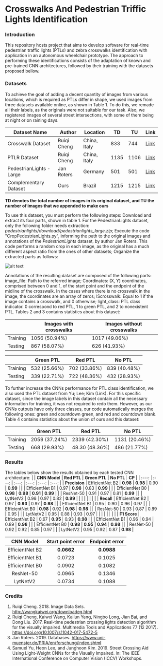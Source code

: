 # Crosswalks And Pedestrian Triffic Lights Identification

### Introduction
This repository hosts project that aims to develop software for real-time pedestrian traffic lights (PTLs) and zebra crosswalks identification with application in an autonomous wheelchair prototype.
The approach to performing these identifications consists of the adaptation of known and pre-trained CNN architectures, followed by their training with the datasets proposed bellow.

### Datasets
To achieve the goal of adding a decent quantity of images from various locations, which is required as PTLs differ in shape, we used images from three datasets available online, as shown in Table 1. To do this, we remade all their labels, as the originals were not suitable for our task. Also, we registered images of several street intersections, with some of them being at night or on raining days.

| Dataset Name             | Author      | Location     | TD   | TU   | Link |
|      ---                 |  ---        |   ---        | ---  | ---  |  --- |
| Crosswalk Dataset        | Ruiqi Cheng | China, Italy | 833  | 744  | [Link](http://wangkaiwei.org/downloadeg.html) |
| PTLR Dataset             | Ruiqi Cheng | China, Italy | 1135 | 1106 | [Link](http://wangkaiwei.org/downloadeg.html) |
| PedestrianLights - Large | Jan Roters  | Germany      | 501  | 501  | [Link](https://www.uni-muenster.de/PRIA/en/forschung/index.shtml) |
| Complementary Dataset    | Ours        | Brazil       | 1215 | 1215 | [Link]() |
 **TD denotes the total number of images in its original dataset, and TU the number of images that we appended to make ours**

To use this dataset, you must perform the following steps:
Download and extract its four parts, shown in table 1. For the PedestrianLights dataset, only the following folder needs extraction: *pedestrianlights/download/pedestrianlights_large.zip*;
Execute the code "CropPedestrianLights.py", informing the path to the original images and annotations of the *PedestrianLights* dataset, by author Jan Roters. This code performs a random crop in each image, as the original has a much different aspect ratio from the ones of other datasets;
Organize the extracted parts as follows:

![alt text](https://github.com/ronaldosm/LightsAndCrosswalkDetect/blob/master/Figures/dataset_structure.png?raw=true)

Annotations of the resulting dataset are composed of the following parts:
image_file: Path to the referred image;
Coordinates: (X, Y) coordinates, comprised between 0 and 1, of the start point and the endpoint of the midline of the crosswalk. In the cases where there is no crosswalk in the image, the coordinates are an array of zeros;
IScrosswalk: Equal to 1 if the image contains a crosswalk, and 0 otherwise;
light_class: PTL class indicator. 0 correspond to red PTL, 1 to green PTL, and 2 to nonexistent PTL.
Tables 2 and 3 contains statistics about this dataset:

|          | Images with crosswalks| Images without crosswalks |
| ---      | ---                   | ---                       |
| Training | 1056 (50.94%)         | 1017 (49.06%)             |
| Testing  | 867 (58.07%)          | 626 (41.93%)              |

|          | Green PTL    | Red PTL      | No PTL       |
| ---      | ---          | ---          | ---          |
| Training | 532 (25.66%) | 702 (33.86%) | 839 (40.48%) |
| Testing  | 339 (22.71%) | 722 (48.36%) | 432 (28.93%) |

To further increase the CNNs performance for PTL class identification, we also used the PTL dataset from Yu; Lee; Kim (Link). For this specific dataset, since the image labels in this dataset contain all the necessary information for training, it was not required to redo them. However, as our CNNs outputs have only three classes, our code automatically merges the following ones: green and countdown green, and red and countdown blank. Table 4 contains statistics about the union of ours and this dataset:

|          | Green PTL     | Red PTL       | No PTL        |
| ---      | ---           | ---           | ---           |
| Training | 2059 (37.24%) | 2339 (42.30%) | 1131 (20.46%) |
| Testing  | 668  (29.93%) | 48.30 (48.36%) | 486 (21.77%) |

### Results
The tables below show the results obtained by each tested CNN architecture:
|               | **CNN Model**   | **Red PTL**  | **Green PTL** | **No PTL**   | **CP**   |
|  :---:        | :---:           | :---:        | :---:         | :---:        | :---:    |
| **Precision** | EfficientNet B2 | **0.98**     | **0.98**      | 0.90         | **0.99** |
|               | EfficientNet B1 | 0.97         | **0.98**      | 0.83         | **0.99** |
|               | EfficientNet B0 | **0.98**     | **0.98**      | **0.91**     | **0.99** |
|               | ResNet-50       | 0.91         | 0.97          | 0.81         | **0.99** |
|               | LytNetV2        | 0.96         | 0.97          | 0.82         | **0.99** |
|               |                 |              |               |              |          |
| **Recall**    | EfficientNet B2 | 0.97         | **0.93**      | 0.97         | **0.98** |
|               | EfficientNet B1 | 0.95         | 0.90          | 0.96         | 0.97     |
|               | EfficientNet B0 | **0.98**     | 0.92	         | **0.98**     | **0.98** |
|               | ResNet-50       | 0.93         | 0.87	         | 0.89         | 0.95     |
|               | LytNetV2        | 0.95         | 0.88	         | 0.93         | 0.97     |
|               |                 |              |               |              |          |
| **F1 Score**  | EfficientNet B2 | 0.97         | **0.95**      | 0.93         | **0.98** |
|               | EfficientNet B1 | 0.96         | 0.94	         | 0.89         | **0.98** |
|               | EfficientNet B0 | **0.98**     | **0.95**      | **0.94**     | **0.98** |
|               | ResNet-50       | 0.92         | 0.92	         | 0.85         | 0.97     |
|               | LytNetV2        | 0.95         | 0.92	         | 0.87         | **0.98** |


| **CNN Model**   | **Start point error** | **Endpoint error** |
| :---:           | :---:                 | :---:              |
| EfficientNet B2 | **0.0662**            | **0.0988**         |
| EfficientNet B1 | 0.0723	              | 0.1025             |
| EfficientNet B0 | 0.0902	              | 0.1082             |
| ResNet-50       | 0.0965	              | 0.1346             |
| LytNetV2        | 0.0734	              | 0.1088             |

### Credits
1. Ruiqi Cheng. 2018. Image Data Sets.   http://wangkaiwei.org/downloadeg.html
2. Ruiqi Cheng, Kaiwei Wang, Kailun Yang, Ningbo Long, Jian Bai, and Dong Liu. 2017. Real-time pedestrian crossing lights detection algorithm for the visually impaired. Multimedia Tools and Applications 77 (12 2017).   https://doi.org/10.1007/s11042-017-5472-5
3. Jan Roters. 2019. Databases.   https://www.uni-muenster.de/PRIA/en/forschung/index.shtml
4. Samuel Yu, Heon Lee, and Junghoon Kim. 2019. Street Crossing Aid Using Light-Weight CNNs for the Visually Impaired. In: The IEEE International Conference on Computer Vision (ICCV) Workshops.
